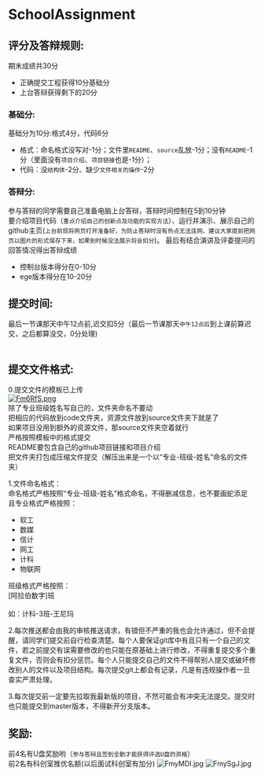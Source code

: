 # SchoolAssignment
## 评分及答辩规则:<br>
期末成绩共30分<br>
* 正确提交工程获得10分基础分<br>
* 上台答辩获得剩下的20分<br>

### 基础分:<br>
基础分为10分:格式4分，代码6分<br>
* 格式：命名格式没写对-1分；文件里`README`、`source`乱放-1分；没有`README`-1分（里面没有`项目介绍`、`项目链接`也是-1分）；<br>
* 代码：没`结构体`-2分、缺少`文件相关的操作`-2分<br>

### 答辩分:<br>
参与答辩的同学需要自己准备电脑上台答辩，答辩时间控制在5到10分钟<br>
要介绍项目代码（`重点介绍自己的创新点及功能的实现方法`）、运行并演示、展示自己的github主页(`上台前现将网页打开准备好，为防止答辩时没有热点无法连网，建议大家提前把网页以图片的形式保存下来，如果到时候没法展示将会扣分`)。
最后有结合演讲及评委提问的回答情况得出答辩成绩<br>
* 控制台版本得分在0-10分<br>
* ege版本得分在10-20分<br>


## 提交时间:<br>
最后一节课那天中午12点前,迟交扣5分（最后一节课那天`中午12点后`到上课前算迟交，之后都算没交，0分处理)<br><br>

## 提交文件格式:<br>
0.提交文件的模板已上传<br>
[![Fm6RfS.png](https://s1.ax1x.com/2018/11/30/Fm6RfS.png)](https://imgchr.com/i/Fm6RfS)<br>
除了专业班级姓名写自己的，文件夹命名不要动<br>
把相应的代码放到code文件夹，资源文件放到source文件夹下就是了<br>
如果项目没用到额外的资源文件，那source文件夹空着就行<br>
严格按照模板中的格式提交<br>
README要包含自己的github项目链接和项目介绍<br>
把文件夹打包成压缩文件提交（解压出来是一个以“专业-班级-姓名”命名的文件夹）<br>

1.文件命名格式：<br>
命名格式严格按照“专业-班级-姓名”格式命名，不得删减信息，也不要画蛇添足<br>
且专业格式严格按照：<br>
* 软工<br>
* 数媒<br>
* 信计<br>
* 网工<br>
* 计科<br>
* 物联网<br>

班级格式严格按照：<br>
[阿拉伯数字]班<br>
<br>
如：计科-3班-王尼玛
<br>

2.每次推送都会由我的审核推送请求，有错但不严重的我也会允许通过，但不会提醒，请同学们提交前自行检查清楚。每个人要保证git库中有且只有一个自己的文件，若之前提交有误需要修改的也只能在原基础上进行修改，不得重复提交多个重复文件，否则会有扣分惩罚。每个人只能提交自己的文件不得帮别人提交或破坏修改别人的文件以及项目结构。每次提交git上都会有记录，凡是有违规操作者一旦查实严肃处理。<br>

3.每次提交前一定要先拉取我最新版的项目，不然可能会有冲突无法提交。提交时也只能提交到master版本，不得新开分支版本。


## 奖励:<br>
前4名有U盘奖励哟（`参与答辩且签到全勤才能获得评选U盘的资格`）<br>
前2名有科创室推优名额(以后面试科创室有加分)
![FmyMDI.jpg](https://s1.ax1x.com/2018/11/30/FmyMDI.jpg)
![FmySgJ.jpg](https://s1.ax1x.com/2018/11/30/FmySgJ.jpg)

